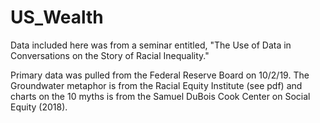 # US_Wealth

Data included here was from a seminar entitled, "The Use of Data in Conversations on the Story of Racial Inequality."   

Primary data was pulled from the Federal Reserve Board on 10/2/19. The Groundwater metaphor is from the Racial Equity Institute (see pdf) and charts on the 10 myths is from the Samuel DuBois Cook Center on Social Equity (2018).  



